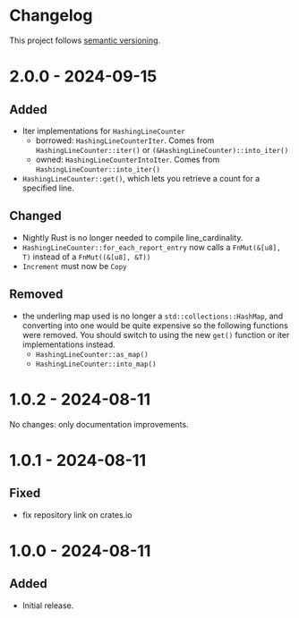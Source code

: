 # Changelog

This project follows [semantic versioning](https://semver.org/).

# 2.0.0 - 2024-09-15

## Added

- Iter implementations for `HashingLineCounter`
  - borrowed: `HashingLineCounterIter`. Comes from `HashingLineCounter::iter()` or `(&HashingLineCounter)::into_iter()`
  - owned: `HashingLineCounterIntoIter`. Comes from `HashingLineCounter::into_iter()`
- `HashingLineCounter::get()`, which lets you retrieve a count for a specified line.

## Changed

- Nightly Rust is no longer needed to compile line_cardinality.
- `HashingLineCounter::for_each_report_entry` now calls a `FnMut(&[u8], T)` instead of a `FnMut((&[u8], &T))`
- `Increment` must now be `Copy`

## Removed

- the underling map used is no longer a `std::collections::HashMap`, and converting into one would be quite expensive so
  the following functions were removed. You should switch to using the new `get()` function or iter implementations
  instead.
  - `HashingLineCounter::as_map()`
  - `HashingLineCounter::into_map()`

# 1.0.2 - 2024-08-11

No changes: only documentation improvements.

# 1.0.1 - 2024-08-11

## Fixed

- fix repository link on crates.io

# 1.0.0 - 2024-08-11

## Added

- Initial release.
